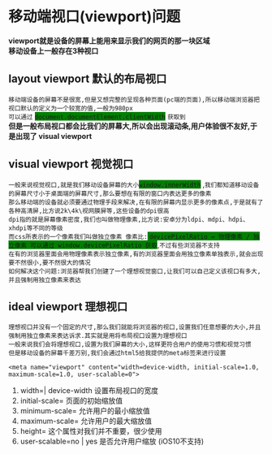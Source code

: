 # 移动端视口(viewport)问题
**viewport就是设备的屏幕上能用来显示我们的网页的那一块区域**   
**移动设备上一般存在3种视口** 

## layout viewport 默认的布局视口
`移动端设备的屏幕不是很宽,但是又想完整的呈现各种页面(pc端的页面),所以移动端浏览器把视口默认的定义为一个较宽的值,一般为980px`  
`可以通过`  <span style="background:green">`document.documentElement.clientWidth`</span> `获取到`  
**但是一般布局视口都会比我们的屏幕大,所以会出现滚动条,用户体验很不友好,于是出现了  visual viewport**  
  
## visual viewport  视觉视口
`一般来说视觉视口,就是我们移动设备屏幕的大小`<span style="background:green">`window.innerWidth`</span> ,`我们都知道移动设备的屏幕尺寸小于桌面端的屏幕尺寸,那么要想在有限的窗口内表达更多的像素`  
`那么移动端的设备就必须要通过物理手段来解决,在有限的屏幕内显示更多的像素点,于是就有了各种高清屏,比方说2k\4k\视网膜屏等,这些设备的dpi很高`  
`dpi指的就是屏幕像素密度,我们也叫做物理像素,比方说:安卓分为ldpi、mdpi、hdpi、xhdpi等不同的等级`  
`而css所表示的一个像素我们叫做独立像素 像素比:`<span style="background:green"> `devicePixelRatio = 物理像素 / 独立像素 可以通过 window.devicePixelRatio 获取`</span>,`不过有些浏览器不支持`    
`在有的浏览器里面会用物理像素表示独立像素,有的浏览器里面会用独立像素单独表示,就会出现要不然很小,要不然很大的情况`  
`如何解决这个问题:浏览器帮我们创建了一个理想视觉窗口,让我们可以自己定义该视口有多大,并且强制用独立像素来表达`   

## ideal viewport 理想视口
`理想视口并没有一个固定的尺寸,那么我们就能将浏览器的视口,设置我们任意想要的大小,并且强制用独立像素来表达诉求.其实就是用将布局视口设置为理想视口`   
`一般来说我们会将理想视口,设置为我们屏幕的大小,这样更符合用户的使用习惯和视觉习惯`   
`但是移动设备的屏幕千差万别,我们会通过html5给我提供的meta标签来进行设置`  

    <meta name="viewport" content="width=device-width, initial-scale=1.0, maximum-scale=1.0, user-scalable=0">     

1. width=<int>| device-width 设置布局视口的宽度     
2. initial-scale=<num>  页面的初始缩放值        
3. minimum-scale=<num>  允许用户的最小缩放值   
4. maximum-scale=<num>  允许用户的最大缩放值  
5. height=<num>     这个属性对我们并不重要，很少使用    
6. user-scalable=no | yes   是否允许用户缩放 (iOS10不支持)

   
     



